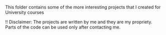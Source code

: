 This folder contains some of the more interesting projects that I created for University courses

!! Disclaimer: The projects are written by me and they are my propriety. Parts of the code can be used only after contacting me.
